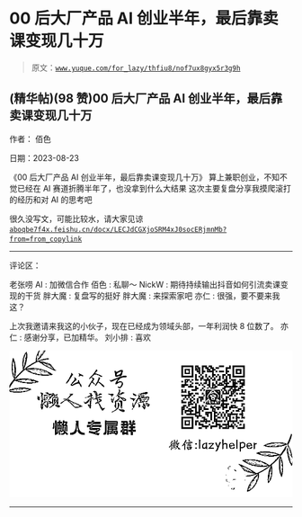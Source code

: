 # 00 后大厂产品 AI 创业半年，最后靠卖课变现几十万

> 原文：[`www.yuque.com/for_lazy/thfiu8/nof7ux8gyx5r3g9h`](https://www.yuque.com/for_lazy/thfiu8/nof7ux8gyx5r3g9h)

## (精华帖)(98 赞)00 后大厂产品 AI 创业半年，最后靠卖课变现几十万

作者： 佰色

日期：2023-08-23

《00 后大厂产品 AI 创业半年，最后靠卖课变现几十万》
算上兼职创业，不知不觉已经在 AI 赛道折腾半年了，也没拿到什么大结果
这次主要复盘分享我摸爬滚打的经历和对 AI 的思考吧

很久没写文，可能比较水，请大家见谅
[`aboqbe7f4x.feishu.cn/docx/LECJdCGXjoSRM4xJ0socERjmnMb?from=from_copylink`](https://aboqbe7f4x.feishu.cn/docx/LECJdCGXjoSRM4xJ0socERjmnMb?from=from_copylink)

* * *

评论区：

老张唠 AI : 加微信合作
佰色 : 私聊～
NickW : 期待持续输出抖音如何引流卖课变现的干货
胖大魔 : 复盘写的挺好
胖大魔 : 来探索家吧
亦仁 : 很强，要不要来我这？

上次我邀请来我这的小伙子，现在已经成为领域头部，一年利润快 8 位数了。
亦仁 : 感谢分享，已加精华。
刘小排 : 喜欢

![](img/1c37d505930596d12a88ab23e11aa07a.png)

* * *